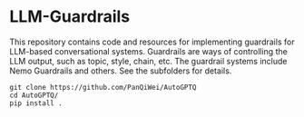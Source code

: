 # LLM-Guardrails
This repository contains code and resources for implementing guardrails for LLM-based conversational systems. Guardrails are ways of controlling the LLM output, such as topic, style, chain, etc. The guardrail systems include Nemo Guardrails and others. See the subfolders for details.

```shell
git clone https://github.com/PanQiWei/AutoGPTQ
cd AutoGPTQ/
pip install .
```